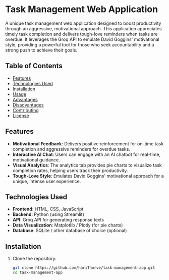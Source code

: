 # Task Management Web Application

A unique task management web application designed to boost productivity through an aggressive, motivational approach. This application appreciates timely task completion and delivers tough-love reminders when tasks are overdue. It leverages the Groq API to emulate David Goggins' motivational style, providing a powerful tool for those who seek accountability and a strong push to achieve their goals.

## Table of Contents

- [Features](#features)
- [Technologies Used](#technologies-used)
- [Installation](#installation)
- [Usage](#usage)
- [Advantages](#advantages)
- [Disadvantages](#disadvantages)
- [Contributing](#contributing)
- [License](#license)

## Features

- **Motivational Feedback**: Delivers positive reinforcement for on-time task completion and aggressive reminders for overdue tasks.
- **Interactive AI Chat**: Users can engage with an AI chatbot for real-time, motivational guidance.
- **Visual Analytics**: The analytics tab provides pie charts to visualize task completion rates, helping users track their productivity.
- **Tough-Love Style**: Emulates David Goggins' motivational approach for a unique, intense user experience.

## Technologies Used

- **Frontend**: HTML, CSS, JavaScript
- **Backend**: Python (using Streamlit)
- **API**: Groq API for generating response texts
- **Data Visualization**: Matplotlib / Plotly (for pie charts)
- **Database**: SQLite / other database of choice (optional)

## Installation

1. Clone the repository:
   ```bash
   git clone https://github.com/hariThorve/task-management-app.git
   cd task-management-app
